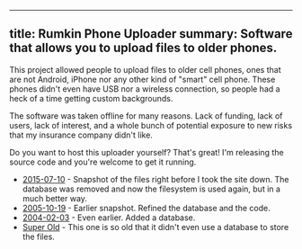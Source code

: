 ---
title: Rumkin Phone Uploader
summary: Software that allows you to upload files to older phones.
----

This project allowed people to upload files to older cell phones, ones that are not Android, iPhone nor any other kind of "smart" cell phone. These phones didn't even have USB nor a wireless connection, so people had a heck of a time getting custom backgrounds.

The software was taken offline for many reasons. Lack of funding, lack of users, lack of interest, and a whole bunch of potential exposure to new risks that my insurance company didn't like.

Do you want to host this uploader yourself?  That's great!  I'm releasing the source code and you're welcome to get it running.

* [2015-07-10](20150710.zip) - Snapshot of the files right before I took the site down.  The database was removed and now the filesystem is used again, but in a much better way.
* [2005-10-19](20051019.zip) - Earlier snapshot.  Refined the database and the code.
* [2004-02-03](20040203.zip) - Even earlier.  Added a database.
* [Super Old](older.zip) - This one is so old that it didn't even use a database to store the files.
